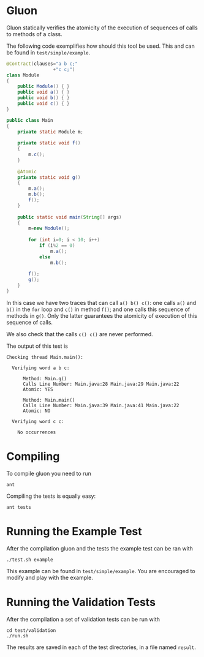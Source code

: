 Gluon
=====

Gluon statically verifies the atomicity of the execution of sequences of calls
to methods of a class.

The following code exemplifies how should this tool be used. This and can be
found in ```test/simple/example```.

```java
@Contract(clauses="a b c;"
                 +"c c;")
class Module
{
    public Module() { }
    public void a() { }
    public void b() { }
    public void c() { }
}

public class Main
{
    private static Module m;
    
    private static void f()
    {
        m.c();
    }
    
    @Atomic
    private static void g()
    {
        m.a();
        m.b();
        f();
    }
    
    public static void main(String[] args)
    {
        m=new Module();
        
        for (int i=0; i < 10; i++)
            if (i%2 == 0)
                m.a();
            else
                m.b();
        
        f();
        g();
    }
}
```

In this case we have two traces that can call ```a() b() c()```: one calls
```a()``` and ```b()``` in the ```for``` loop and ```c()``` in method ```f()```;
and one calls this sequence of methods in ```g()```. Only the latter guarantees the
atomicity of execution of this sequence of calls.

We also check that the calls ```c() c()``` are never performed.

The output of this test is

```
Checking thread Main.main():

  Verifying word a b c:

      Method: Main.g()
      Calls Line Number: Main.java:28 Main.java:29 Main.java:22
      Atomic: YES

      Method: Main.main()
      Calls Line Number: Main.java:39 Main.java:41 Main.java:22
      Atomic: NO

  Verifying word c c:

    No occurrences

```

Compiling
=========

To compile gluon you need to run

```shell
ant
```

Compiling the tests is equally easy:

```shell
ant tests
```

Running the Example Test
========================

After the compilation gluon and the tests the example test can be ran with

```shell
./test.sh example
```

This example can be found in ```test/simple/example```. You are encouraged to
modify and play with the example.

Running the Validation Tests
============================

After the compilation a set of validation tests can be run with

```shell
cd test/validation
./run.sh
```

The results are saved in each of the test directories, in a file
named ```result```.
